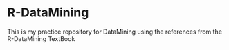 # R-DataMining
This is my practice repository for DataMining using the references from the R-DataMining TextBook
